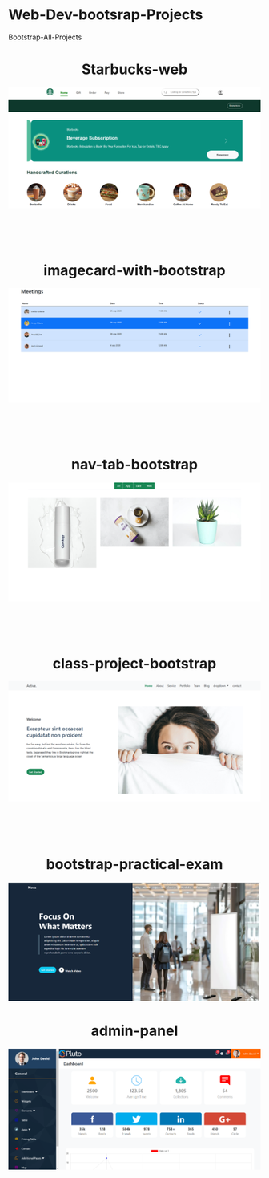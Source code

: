 # Web-Dev-bootsrap-Projects
Bootstrap-All-Projects

<center><h1>Starbucks-web</h1></center>
<a href="https://github.com/13-Bhupendra/Web-Dev-bootsrap-Projects/tree/main/starbucks-web--main/starbucks%20web">
  <img src="https://github.com/13-Bhupendra/starbucks-web-/blob/main/Screenshot%202024-12-07%20164324.png">
</a>

<br><br><br>

<center><h1>imagecard-with-bootstrap</h1></center>
<a href="https://calm-zuccutto-eaef12.netlify.app/">
  <img src="https://github.com/13-Bhupendra/imagecard-with-bootstrap/blob/main/Screenshot%202024-12-06%20104258.png">
</a>

<br><br><br>

<center><h1> nav-tab-bootstrap</h1></center>
<a href="https://inquisitive-cupcake-9394c4.netlify.app/">
  <img src="https://github.com/13-Bhupendra/Nav-Tab-Bootsrap/blob/main/Screenshot%202024-12-10%20193433.png">
</a>

<br><br><br>

<center><h1>class-project-bootstrap</h1></center>
<a href="https://merry-dango-dfd732.netlify.app/">
  <img src="https://github.com/13-Bhupendra/Web-Dev-bootsrap-Projects/blob/main/Class-Project-BS-main/Screenshot%202024-12-12%20172953.png">
</a>

<br><br><br>

<center><h1>bootstrap-practical-exam</h1></center>
<a href="https://serene-melba-6513c0.netlify.app/">
  <img src="https://github.com/13-Bhupendra/Web-Dev-bootsrap-Projects/blob/main/bootsrap-exam-main/Screenshot%202024-12-16%20130647.png">
</a>

<center><h1>admin-panel</h1></h1></center>
<a href="https://boisterous-semifreddo-ed3323.netlify.app/">
  <img src="https://github.com/13-Bhupendra/Web-Dev-bootsrap-Projects/blob/main/Screenshot%202024-12-19%20105722.png">
</a>
